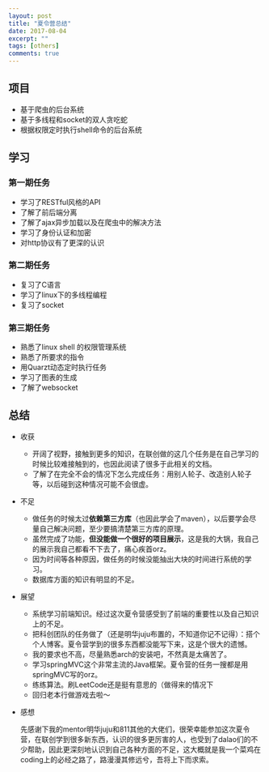 ```yaml
---
layout: post
title: "夏令营总结"
date: 2017-08-04
excerpt: ""
tags: [others]
comments: true
---
```


## 项目

* 基于爬虫的后台系统
* 基于多线程和socket的双人贪吃蛇
* 根据权限定时执行shell命令的后台系统

## 学习

### 第一期任务

* 学习了RESTful风格的API
* 了解了前后端分离
* 了解了ajax异步加载以及在爬虫中的解决方法
* 学习了身份认证和加密
* 对http协议有了更深的认识

### 第二期任务

* 复习了C语言
* 学习了linux下的多线程编程
* 复习了socket

### 第三期任务

* 熟悉了linux shell 的权限管理系统
* 熟悉了所要求的指令
* 用Quarzt动态定时执行任务
* 学习了图表的生成
* 了解了websocket



## 总结

* 收获
  + 开阔了视野，接触到更多的知识，在联创做的这几个任务是在自己学习的时候比较难接触到的，也因此阅读了很多于此相关的文档。
  + 了解了在完全不会的情况下怎么完成任务：用别人轮子、改造别人轮子等，以后碰到这种情况可能不会很虚。

* 不足
  + 做任务的时候太过**依赖第三方库**（也因此学会了maven），以后要学会尽量自己解决问题，至少要搞清楚第三方库的原理。
  + 虽然完成了功能，**但没能做一个很好的项目展示**，这是我的大锅，我自己的展示我自己都看不下去了，痛心疾首orz。
  + 因为时间等各种原因，做任务的时候没能抽出大块的时间进行系统的学习。
  + 数据库方面的知识有明显的不足。

* 展望

  + 系统学习前端知识。经过这次夏令营感受到了前端的重要性以及自己知识上的不足。
  + 把科创团队的任务做了（还是明华juju布置的，不知道你记不记得）：搭个个人博客。夏令营学到的很多东西都没能写下来，这是个很大的遗憾。
  + 我的要求也不高，尽量熟悉arch的安装吧，不然真是太痛苦了。
  + 学习springMVC这个非常主流的Java框架。夏令营的任务一搜都是用springMVC写的orz。
  + 练练算法。刷LeetCode还是挺有意思的（做得来的情况下
  + 回归老本行做游戏去啦～

* 感想

  ​	先感谢下我的mentor明华juju和811其他的大佬们，很荣幸能参加这次夏令营，在联创学到很多新东西，认识的很多更厉害的人，也受到了dalao们的不少帮助，因此更深刻地认识到自己各种方面的不足，这大概就是我一个菜鸡在coding上的必经之路了，路漫漫其修远兮，吾将上下而求索。
